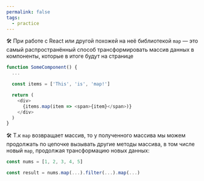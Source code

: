 ```yaml
---
permalink: false
tags:
  - practice
---
```

🛠 При работе с React или другой похожей на неё библиотекой `map` — это самый распространённый способ трансформировать массив данных в компоненты, которые в итоге будут на странице

```js
function SomeComponent() {
  ...

  const items = ['This', 'is', 'map!']

  return (
    <div>
      {items.map(item => <span>{item}</span>)}
    </div>
  )
}
```

🛠 Т.к `map` возвращает массив, то у полученного массива мы можем продолжать по цепочке вызывать другие методы массива, в том числе новый `map`, продолжая трансформацию новых данных:

```js
const nums = [1, 2, 3, 4, 5]

const result = nums.map(...).filter(...).map(...)
```
